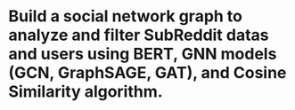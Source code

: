 # Build a social network graph to analyze and filter SubReddit datas and users using BERT, GNN models (GCN, GraphSAGE, GAT), and Cosine Similarity algorithm.
